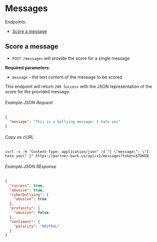 Messages
=======

Endpoints:

- [Score a message](#score-a-message)

Score a message
---------------

* `POST /messages` will provide the score for a single message

**Required parameters**:

* `message` - the text content of the message to be scored

This endpoint will return `200 Success` with the JSON representation of the score for the provided message.

###### Example JSON Request

```json
{
  "message": "This is a bullying message: I hate you"
}
```

###### Copy as cURL

``` shell
curl -s -H "Content-Type: application/json" -d "{ \"message\": \"I hate you\" }" https://partner.bark.us/api/v1/messages?token=$TOKEN
```

###### Example JSON REsponse

```json
{
  "success": true,
  "abusive": true,
  "cyberbullying": {
    "abusive": true
  },
  "profanity": {
    "abusive": false
  },
  "sentiment": {
    "polarity": "NEUTRAL"
  }
}
```

